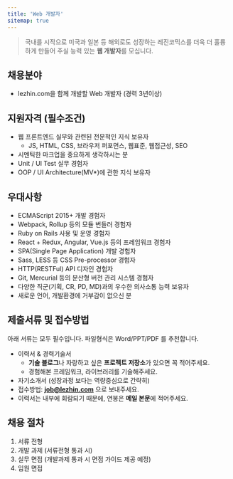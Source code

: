 ```yaml
---
title: 'Web 개발자'
sitemap: true
---
```

> 국내를 시작으로 미국과 일본 등 해외로도 성장하는 레진코믹스를 더욱 더 훌륭하게 만들어 주실 능력 있는
> **웹 개발자**를 모십니다.

## 채용분야

- lezhin.com을 함께 개발할 Web 개발자 (경력 3년이상)

## 지원자격 (필수조건)

- 웹 프론트엔드 실무와 관련된 전문적인 지식 보유자 
  - JS, HTML, CSS, 브라우저 퍼포먼스, 웹표준, 웹접근성, SEO
- 시멘틱한 마크업을 중요하게 생각하시는 분 
- Unit / UI Test 실무 경험자 
- OOP / UI Architecture(MV*)에 관한 지식 보유자

## 우대사항

- ECMAScript 2015+ 개발 경험자
- Webpack, Rollup 등의 모듈 번들러 경험자
- Ruby on Rails 사용 및 운영 경험자
- React + Redux, Angular, Vue.js 등의 프레임워크 경험자
- SPA(Single Page Application) 개발 경험자
- Sass, LESS 등 CSS Pre-processor 경험자
- HTTP(RESTFul) API 디자인 경험자
- Git, Mercurial 등의 분산형 버전 관리 시스템 경험자
- 다양한 직군(기획, CR, PD, MD)과의 우수한 의사소통 능력 보유자 
- 새로운 언어, 개발환경에 거부감이 없으신 분

## 제출서류 및 접수방법

아래 서류는 모두 필수입니다. 파일형식은 Word/PPT/PDF 를 추천합니다.

- 이력서 & 경력기술서 
  - **기술 블로그**나 자랑하고 싶은 **프로젝트 저장소**가 있으면 꼭 적어주세요.
  - 경험해본 프레임워크, 라이브러리를 기술해주세요.
- 자기소개서 (성장과정 보다는 역량중심으로 간략히)
- 접수방법: **job@lezhin.com** 으로 보내주세요.
- 이력서는 내부에 회람되기 때문에, 연봉은 **메일 본문**에 적어주세요.

## 채용 절차

1. 서류 전형
2. 개발 과제 (서류전형 통과 시)
3. 실무 면접 (개발과제 통과 시 면접 가이드 제공 예정)
4. 임원 면접 
